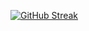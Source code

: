 [![GitHub Streak](https://streak-stats.demolab.com/?user=mansoorahmad-47&theme=dark&hide_border=true)](https://git.io/streak-stats)
